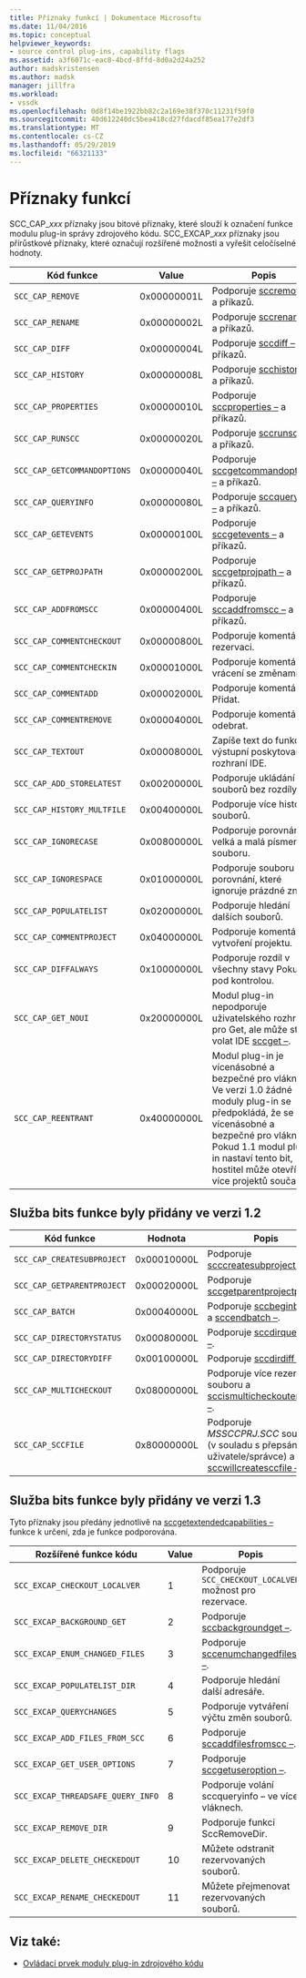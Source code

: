 ```yaml
---
title: Příznaky funkcí | Dokumentace Microsoftu
ms.date: 11/04/2016
ms.topic: conceptual
helpviewer_keywords:
- source control plug-ins, capability flags
ms.assetid: a3f6071c-eac8-4bcd-8ffd-8d0a2d24a252
author: madskristensen
ms.author: madsk
manager: jillfra
ms.workload:
- vssdk
ms.openlocfilehash: 0d8f14be1922bb82c2a169e38f370c11231f59f0
ms.sourcegitcommit: 40d612240dc5bea418cd27fdacdf85ea177e2df3
ms.translationtype: MT
ms.contentlocale: cs-CZ
ms.lasthandoff: 05/29/2019
ms.locfileid: "66321133"
---
```

# <a name="capability-flags"></a>Příznaky funkcí
SCC_CAP_*xxx* příznaky jsou bitové příznaky, které slouží k označení funkce modulu plug-in správy zdrojového kódu. SCC_EXCAP_*xxx* příznaky jsou přírůstkové příznaky, které označují rozšířené možnosti a vyřešit celočíselné hodnoty.

|Kód funkce|Value|Popis|
|---------------------|-----------|-----------------|
|`SCC_CAP_REMOVE`|0x00000001L|Podporuje [sccremove –](../extensibility/sccremove-function.md) a příkazů.|
|`SCC_CAP_RENAME`|0x00000002L|Podporuje [sccrename –](../extensibility/sccrename-function.md) a příkazů.|
|`SCC_CAP_DIFF`|0x00000004L|Podporuje [sccdiff –](../extensibility/sccdiff-function.md) a příkazů.|
|`SCC_CAP_HISTORY`|0x00000008L|Podporuje [scchistory –](../extensibility/scchistory-function.md) a příkazů.|
|`SCC_CAP_PROPERTIES`|0x00000010L|Podporuje [sccproperties –](../extensibility/sccproperties-function.md) a příkazů.|
|`SCC_CAP_RUNSCC`|0x00000020L|Podporuje [sccrunscc –](../extensibility/sccrunscc-function.md) a příkazů.|
|`SCC_CAP_GETCOMMANDOPTIONS`|0x00000040L|Podporuje [sccgetcommandoptions –](../extensibility/sccgetcommandoptions-function.md) a příkazů.|
|`SCC_CAP_QUERYINFO`|0x00000080L|Podporuje [sccqueryinfo –](../extensibility/sccqueryinfo-function.md) a příkazů.|
|`SCC_CAP_GETEVENTS`|0x00000100L|Podporuje [sccgetevents –](../extensibility/sccgetevents-function.md) a příkazů.|
|`SCC_CAP_GETPROJPATH`|0x00000200L|Podporuje [sccgetprojpath –](../extensibility/sccgetprojpath-function.md) a příkazů.|
|`SCC_CAP_ADDFROMSCC`|0x00000400L|Podporuje [sccaddfromscc –](../extensibility/sccaddfromscc-function.md) a příkazů.|
|`SCC_CAP_COMMENTCHECKOUT`|0x00000800L|Podporuje komentář při rezervaci.|
|`SCC_CAP_COMMENTCHECKIN`|0x00001000L|Podporuje komentář vrácení se změnami.|
|`SCC_CAP_COMMENTADD`|0x00002000L|Podporuje komentář na Přidat.|
|`SCC_CAP_COMMENTREMOVE`|0x00004000L|Podporuje komentář na odebrat.|
|`SCC_CAP_TEXTOUT`|0x00008000L|Zapíše text do funkce výstupní poskytované rozhraní IDE.|
|`SCC_CAP_ADD_STORELATEST`|0x00200000L|Podporuje ukládání souborů bez rozdíly.|
|`SCC_CAP_HISTORY_MULTFILE`|0x00400000L|Podporuje více historie souborů.|
|`SCC_CAP_IGNORECASE`|0x00800000L|Podporuje porovnání velká a malá písmena souboru.|
|`SCC_CAP_IGNORESPACE`|0x01000000L|Podporuje souboru porovnání, které ignoruje prázdné znaky.|
|`SCC_CAP_POPULATELIST`|0x02000000L|Podporuje hledání dalších souborů.|
|`SCC_CAP_COMMENTPROJECT`|0x04000000L|Podporuje komentáře k vytvoření projektu.|
|`SCC_CAP_DIFFALWAYS`|0x10000000L|Podporuje rozdíl v všechny stavy Pokud pod kontrolou.|
|`SCC_CAP_GET_NOUI`|0x20000000L|Modul plug-in nepodporuje uživatelského rozhraní pro Get, ale může stále volat IDE [sccget –](../extensibility/sccget-function.md).|
|`SCC_CAP_REENTRANT`|0x40000000L|Modul plug-in je vícenásobné a bezpečné pro vlákna. Ve verzi 1.0 žádné moduly plug-in se předpokládá, že se vícenásobné a bezpečné pro vlákna. Pokud 1.1 modul plug-in nastaví tento bit, hostitel může otevřít více projektů současně.|

## <a name="capability-bits-added-in-version-12"></a>Služba bits funkce byly přidány ve verzi 1.2

|Kód funkce|Hodnota|Popis|
|---------------------|-----------|-----------------|
|`SCC_CAP_CREATESUBPROJECT`|0x00010000L|Podporuje [scccreatesubproject –](../extensibility/scccreatesubproject-function.md).|
|`SCC_CAP_GETPARENTPROJECT`|0x00020000L|Podporuje [sccgetparentprojectpath –](../extensibility/sccgetparentprojectpath-function.md).|
|`SCC_CAP_BATCH`|0x00040000L|Podporuje [sccbeginbatch –](../extensibility/sccbeginbatch-function.md) a [sccendbatch –](../extensibility/sccendbatch-function.md).|
|`SCC_CAP_DIRECTORYSTATUS`|0x00080000L|Podporuje [sccdirqueryinfo –](../extensibility/sccdirqueryinfo-function.md).|
|`SCC_CAP_DIRECTORYDIFF`|0x00100000L|Podporuje [sccdirdiff –](../extensibility/sccdirdiff-function.md).|
|`SCC_CAP_MULTICHECKOUT`|0x08000000L|Podporuje více rezervace souboru a [sccismulticheckoutenabled –](../extensibility/sccismulticheckoutenabled-function.md).|
|`SCC_CAP_SCCFILE`|0x80000000L|Podporuje *MSSCCPRJ.SCC* souboru (v souladu s přepsáním uživatele/správce) a [sccwillcreatesccfile –](../extensibility/sccwillcreatesccfile-function.md).|

## <a name="capability-bits-added-in-version-13"></a>Služba bits funkce byly přidány ve verzi 1.3
 Tyto příznaky jsou předány jednotlivě na [sccgetextendedcapabilities –](../extensibility/sccgetextendedcapabilities-function.md) funkce k určení, zda je funkce podporována.

|Rozšířené funkce kódu|Value|Popis|
|------------------------------|-----------|-----------------|
|`SCC_EXCAP_CHECKOUT_LOCALVER`|1|Podporuje `SCC_CHECKOUT_LOCALVER` možnost pro rezervace.|
|`SCC_EXCAP_BACKGROUND_GET`|2|Podporuje [sccbackgroundget –](../extensibility/sccbackgroundget-function.md).|
|`SCC_EXCAP_ENUM_CHANGED_FILES`|3|Podporuje [sccenumchangedfiles –](../extensibility/sccenumchangedfiles-function.md).|
|`SCC_EXCAP_POPULATELIST_DIR`|4|Podporuje hledání další adresáře.|
|`SCC_EXCAP_QUERYCHANGES`|5|Podporuje vytváření výčtu změn souborů.|
|`SCC_EXCAP_ADD_FILES_FROM_SCC`|6|Podporuje [sccaddfilesfromscc –](../extensibility/sccaddfilesfromscc-function.md).|
|`SCC_EXCAP_GET_USER_OPTIONS`|7|Podporuje [sccgetuseroption –](../extensibility/sccgetuseroption-function.md).|
|`SCC_EXCAP_THREADSAFE_QUERY_INFO`|8|Podporuje volání sccqueryinfo – ve více vláknech.|
|`SCC_EXCAP_REMOVE_DIR`|9|Podporuje funkci SccRemoveDir.|
|`SCC_EXCAP_DELETE_CHECKEDOUT`|10|Můžete odstranit rezervovaných souborů.|
|`SCC_EXCAP_RENAME_CHECKEDOUT`|11|Můžete přejmenovat rezervovaných souborů.|

## <a name="see-also"></a>Viz také:
- [Ovládací prvek moduly plug-in zdrojového kódu](../extensibility/source-control-plug-ins.md)